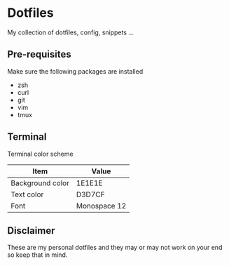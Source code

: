 # Dotfiles
My collection of dotfiles, config, snippets ...

## Pre-requisites
Make sure the following packages are installed
* zsh
* curl
* git
* vim
* tmux

## Terminal

Terminal color scheme

| Item             | Value        |
| ---------------- | ------------ |
| Background color | 1E1E1E       |
| Text color       | D3D7CF       |
| Font             | Monospace 12 |

## Disclaimer

These are my personal dotfiles and they may or may not work on your end so keep that in mind.
